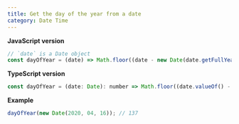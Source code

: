```yaml
---
title: Get the day of the year from a date
category: Date Time
---
```


**JavaScript version**

```js
// `date` is a Date object
const dayOfYear = (date) => Math.floor((date - new Date(date.getFullYear(), 0, 0)) / (1000 * 60 * 60 * 24));
```

**TypeScript version**

```js
const dayOfYear = (date: Date): number => Math.floor((date.valueOf() - new Date(date.getFullYear(), 0, 0).valueOf()) / (1000 * 60 * 60 * 24));
```

**Example**

```js
dayOfYear(new Date(2020, 04, 16)); // 137
```
